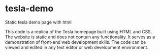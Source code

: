 # tesla-demo
Static tesla demo page with html

This code is a replica of the Tesla homepage built using HTML and CSS. The website is static and does not contain any functionality. It serves as a demonstration of front-end web development skills. The code can be viewed and edited in any text editor or web development environment.